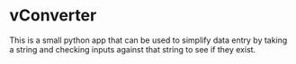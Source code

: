 # vConverter
This is a small python app that can be used to simplify data entry by taking a string and checking inputs against that string to see if they exist.
